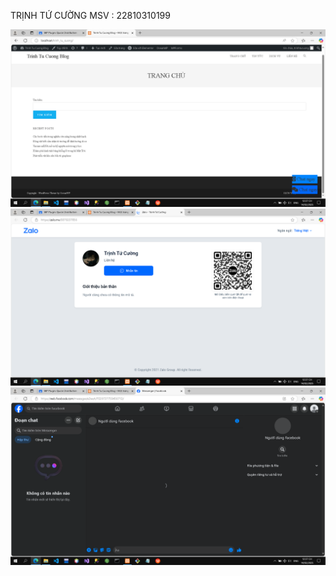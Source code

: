 TRỊNH TỨ CƯỜNG 
MSV : 22810310199

![anh1](https://github.com/Cuongtutrinh/wp-plugin/blob/main/Screenshot%20(93).png)
![anh2](https://github.com/Cuongtutrinh/wp-plugin/blob/main/Screenshot%20(94).png)
![anh2](https://github.com/Cuongtutrinh/wp-plugin/blob/main/Screenshot%20(95).png)
